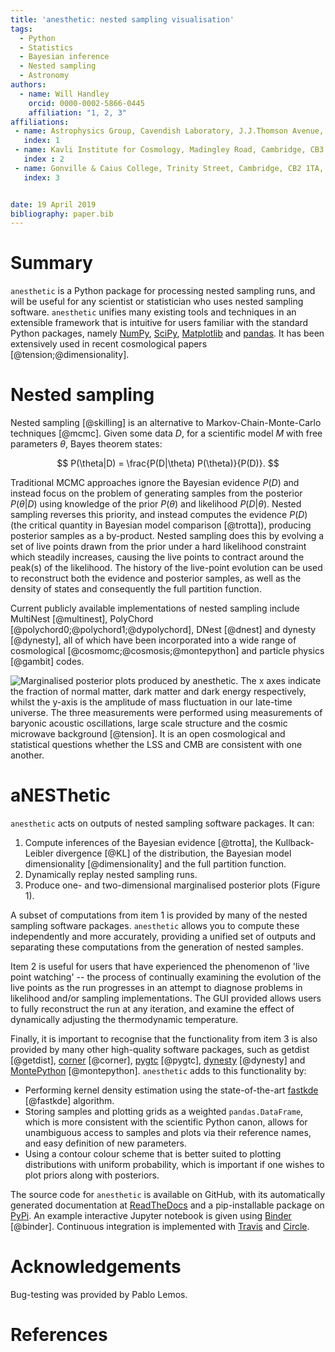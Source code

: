 ```yaml
---
title: 'anesthetic: nested sampling visualisation'
tags:
  - Python
  - Statistics
  - Bayesian inference
  - Nested sampling
  - Astronomy
authors:
  - name: Will Handley
    orcid: 0000-0002-5866-0445
    affiliation: "1, 2, 3"
affiliations:
 - name: Astrophysics Group, Cavendish Laboratory, J.J.Thomson Avenue, Cambridge, CB3 0HE, UK
   index: 1
 - name: Kavli Institute for Cosmology, Madingley Road, Cambridge, CB3 0HA, UK
   index : 2
 - name: Gonville & Caius College, Trinity Street, Cambridge, CB2 1TA, UK
   index: 3


date: 19 April 2019
bibliography: paper.bib
---
```


# Summary
``anesthetic`` is a Python package for processing nested sampling runs, and will be useful for any scientist or statistician who uses nested sampling software. ``anesthetic`` unifies many existing tools and techniques in an extensible framework that is intuitive for users familiar with the standard Python packages, namely [NumPy](https://www.numpy.org/), [SciPy](https://www.scipy.org/), [Matplotlib](https://matplotlib.org/) and [pandas](https://pandas.pydata.org/). It has been extensively used in recent cosmological papers [@tension;@dimensionality].



# Nested sampling

Nested sampling [@skilling] is an alternative to Markov-Chain-Monte-Carlo techniques [@mcmc]. Given some data $D$, for a scientific model $M$ with free parameters $\theta$, Bayes theorem states:

$$ P(\theta|D) = \frac{P(D|\theta) P(\theta)}{P(D)}. $$

Traditional MCMC approaches ignore the Bayesian evidence $P(D)$ and instead focus on the problem of generating samples from the posterior $P(\theta|D)$ using knowledge of the prior $P(\theta)$ and likelihood $P(D|\theta)$. Nested sampling reverses this priority, and instead computes the evidence $P(D)$ (the critical quantity in Bayesian model comparison [@trotta]), producing posterior samples as a by-product. Nested sampling does this by evolving a set of live points drawn from the prior under a hard likelihood constraint which steadily increases, causing the live points to contract around the peak(s) of the likelihood. The history of the live-point evolution can be used to reconstruct both the evidence and posterior samples, as well as the density of states and consequently the full partition function.

Current publicly available implementations of nested sampling include MultiNest [@multinest], PolyChord [@polychord0;@polychord1;@dypolychord], DNest [@dnest] and dynesty [@dynesty], all of which have been incorporated into a wide range of cosmological [@cosmomc;@cosmosis;@montepython] and particle physics [@gambit] codes.

![Marginalised posterior plots produced by ``anesthetic``. The x axes indicate the fraction of normal matter, dark matter and dark energy respectively, whilst the y-axis is the amplitude of mass fluctuation in our late-time universe. The three measurements were performed using measurements of baryonic acoustic oscillations, large scale structure and the cosmic microwave background [@tension]. It is an open cosmological and statistical questions whether the LSS and CMB are consistent with one another.](2d.png) 

# aNESThetic
``anesthetic`` acts on outputs of nested sampling software packages. It can:

1. Compute inferences of the Bayesian evidence [@trotta], the Kullback-Leibler
   divergence [@KL] of the distribution, the Bayesian model
   dimensionality [@dimensionality] and the full partition function.
2. Dynamically replay nested sampling runs.
3. Produce one- and two-dimensional marginalised posterior plots (Figure 1).

A subset of computations from item 1 is provided by many of the nested sampling software packages. ``anesthetic`` allows you to compute these independently and more accurately, providing a unified set of outputs and separating these computations from the generation of nested samples.

Item 2 is useful for users that have experienced the phenomenon of 'live point watching' -- the process of continually examining the evolution of the live points as the run progresses in an attempt to diagnose problems in likelihood and/or sampling implementations. The GUI provided allows users to fully reconstruct the run at any iteration, and examine the effect of dynamically adjusting the thermodynamic temperature.

Finally, it is important to recognise that the functionality from item 3 is also provided by many other high-quality software packages, such as getdist [@getdist], [corner](https://corner.readthedocs.io/en/latest/) [@corner], [pygtc](https://pygtc.readthedocs.io/en/latest/) [@pygtc], [dynesty](https://dynesty.readthedocs.io) [@dynesty] and [MontePython](http://baudren.github.io/montepython.html) [@montepython]. ``anesthetic`` adds to this functionality by: 

- Performing kernel density estimation using the state-of-the-art
  [fastkde](https://pypi.org/project/fastkde/) [@fastkde] algorithm.
- Storing samples and plotting grids as a weighted ``pandas.DataFrame``, which
  is more consistent with the scientific Python canon, allows for unambiguous
  access to samples and plots via their reference names, and easy definition of
  new parameters.
- Using a contour colour scheme that is better suited to plotting distributions
  with uniform probability, which is important if one wishes to plot priors
  along with posteriors.

The source code for ``anesthetic`` is available on GitHub, with its automatically generated documentation at [ReadTheDocs](https://anesthetic.readthedocs.io/) and a pip-installable package on [PyPi](https://pypi.org/project/anesthetic/). An example interactive Jupyter notebook is given using [Binder](https://mybinder.org/v2/gh/williamjameshandley/anesthetic/master?filepath=demo.ipynb) [@binder]. Continuous integration is implemented with [Travis](https://travis-ci.org/williamjameshandley/anesthetic) and [Circle](https://circleci.com/gh/williamjameshandley/anesthetic).

# Acknowledgements

Bug-testing was provided by Pablo Lemos.

# References

